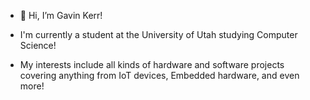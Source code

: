- 👋 Hi, I’m Gavin Kerr!
- I'm currently a student at the University of Utah studying Computer Science!

- My interests include all kinds of hardware and software projects covering anything from IoT devices, Embedded hardware, and even more!
